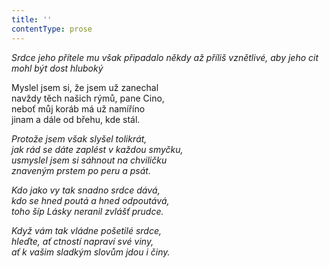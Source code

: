 ```yaml
---
title: ''
contentType: prose
---
```


<section>

_Srdce jeho přítele mu však připadalo někdy až příliš vznětlivé, aby jeho cit mohl být dost hluboký_

</section>

<section>

Myslel jsem si, že jsem už zanechal  
navždy těch našich rýmů, pane Cino,  
neboť můj koráb má už namíříno  
jinam a dále od břehu, kde stál.

_Protože jsem však slyšel tolikrát,  
jak rád se dáte zaplést v každou smyčku,  
usmyslel jsem si sáhnout na chviličku  
znaveným prstem po peru a psát._

</section>

<section>

_Kdo jako vy tak snadno srdce dává,  
kdo se hned poutá a hned odpoutává,  
toho šíp Lásky neranil zvlášť prudce._

</section>

<section>

_Když vám tak vládne pošetilé srdce,  
hleďte, ať ctností napraví své viny,  
ať k vašim sladkým slovům jdou i činy._

</section>
